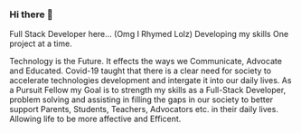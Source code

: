 ### Hi there 👋
Full Stack Developer here... (Omg I Rhymed Lolz) 
Developing my skills One project at a time.

Technology is the Future. 
It effects the ways we Communicate, Advocate and Educated. Covid-19 taught that there is a clear need for society to accelerate technologies development and intergate it into our daily lives. As a Pursuit Fellow my Goal is to strength my skills as a Full-Stack Developer, problem solving and assisting in filling the gaps in our society to better support Parents, Students, Teachers, Advocators etc. in their daily lives. Allowing life to be more affective and Efficent.

<!--
**KalilahClarke/KalilahClarke** is a ✨ _special_ ✨ repository because its `README.md` (this file) appears on your GitHub profile.

Here are some ideas to get you started:

- 🔭 I’m currently working on ...
- 🌱 I’m currently learning ...
- 👯 I’m looking to collaborate on ...
- 🤔 I’m looking for help with ...
- 💬 Ask me about ...
- 📫 How to reach me: ...
- 😄 Pronouns: ...
- ⚡ Fun fact: ...
-->

